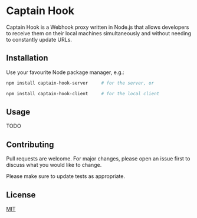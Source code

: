 # Captain Hook

Captain Hook is a Webhook proxy written in Node.js that allows developers to receive them on their local machines simultaneously and without needing to constantly update URLs.

## Installation

Use your favourite Node package manager, e.g.:

```bash
npm install captain-hook-server     # for the server, or

npm install captain-hook-client     # for the local client
```

## Usage

TODO

## Contributing

Pull requests are welcome. For major changes, please open an issue first
to discuss what you would like to change.

Please make sure to update tests as appropriate.

## License

[MIT](https://choosealicense.com/licenses/mit/)
